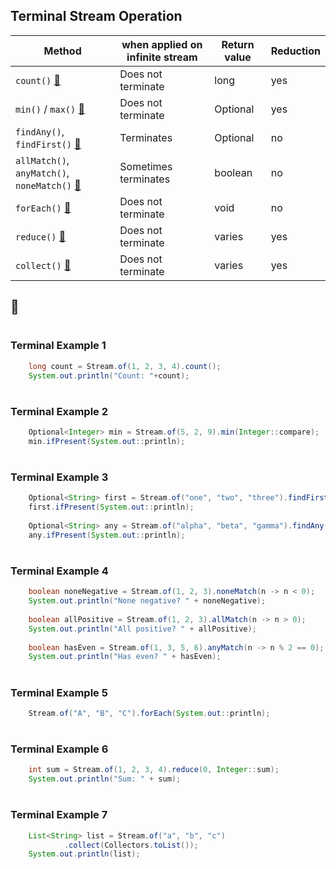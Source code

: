 ## Terminal Stream Operation

| **Method**                                                          | **when applied on infinite stream** | **Return value** | **Reduction** |
|---------------------------------------------------------------------|-------------------------------------|------------------|---------------|
| `count()`  [🧪](#terminal-example-1)                                | Does not terminate                  | long             | yes           |
| `min()`  / `max()` [🧪](#terminal-example-2)                        | Does not terminate                  | Optional<T>      | yes           |
| `findAny()`, `findFirst()` [🧪](#terminal-example-3)                | Terminates                          | Optional<T>      | no            |
| `allMatch()`, `anyMatch()`, `noneMatch()` [🧪](#terminal-example-4) | Sometimes terminates                | boolean          | no            |
| `forEach()` [🧪](#terminal-example-5)                               | Does not terminate                  | void             | no            |
| `reduce()`  [🧪](#terminal-example-6)                               | Does not terminate                  | varies           | yes           |
| `collect()` [🧪](#terminal-example-7)                               | Does not terminate                  | varies           | yes           |

## 🧪

#
### Terminal Example 1

```java
    long count = Stream.of(1, 2, 3, 4).count();
    System.out.println("Count: "+count);
```
#
### Terminal Example 2

```java
    Optional<Integer> min = Stream.of(5, 2, 9).min(Integer::compare);
    min.ifPresent(System.out::println);
```

#
### Terminal Example 3

```java
    Optional<String> first = Stream.of("one", "two", "three").findFirst();
    first.ifPresent(System.out::println);
    
    Optional<String> any = Stream.of("alpha", "beta", "gamma").findAny();
    any.ifPresent(System.out::println);
```
#
### Terminal Example 4

```java
    boolean noneNegative = Stream.of(1, 2, 3).noneMatch(n -> n < 0);
    System.out.println("None negative? " + noneNegative);
    
    boolean allPositive = Stream.of(1, 2, 3).allMatch(n -> n > 0);
    System.out.println("All positive? " + allPositive);
    
    boolean hasEven = Stream.of(1, 3, 5, 6).anyMatch(n -> n % 2 == 0);
    System.out.println("Has even? " + hasEven);
```
#
### Terminal Example 5

```java
    Stream.of("A", "B", "C").forEach(System.out::println);
```
#
### Terminal Example 6

```java
    int sum = Stream.of(1, 2, 3, 4).reduce(0, Integer::sum);
    System.out.println("Sum: " + sum);
```
#
### Terminal Example 7

```java
    List<String> list = Stream.of("a", "b", "c")
            .collect(Collectors.toList());
    System.out.println(list);
```
